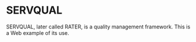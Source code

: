 # SERVQUAL
SERVQUAL, later called RATER, is a quality management framework. This is a Web example of its use.
